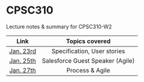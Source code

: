 # CPSC310
Lecture notes & summary for CPSC310-W2



|                   Link                   |          Topics covered          |
| :--------------------------------------: | :------------------------------: |
| [Jan. 23rd](https://github.com/inthEvenin/CPSC310/blob/master/LectureNotes/Jan.%2023rd.md) |   Specification, User stories    |
| [Jan. 25th](https://github.com/inthEvenin/CPSC310/blob/master/LectureNotes/Jan.%2025th.md) | Salesforce Guest Speaker (Agile) |
| [Jan. 27th](https://github.com/inthEvenin/CPSC310/blob/master/LectureNotes/Jan.%2027th.md) |         Process & Agile          |

